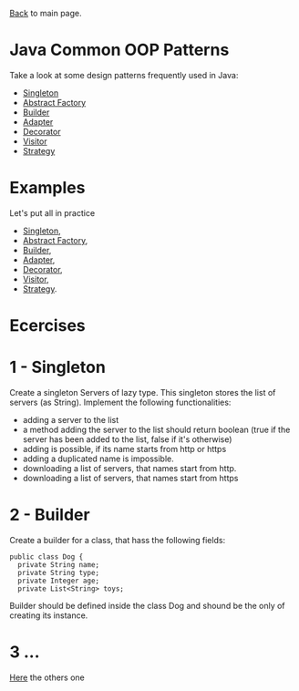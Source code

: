 [Back](../README.md) to main page.

# Java Common OOP Patterns

Take a look at some design patterns frequently used in Java:

- [Singleton](https://www.udemy.com/course/java-design-patterns-tutorial/learn/lecture/244390)
- [Abstract Factory](https://www.udemy.com/course/java-design-patterns-tutorial/learn/lecture/318052)
- [Builder](https://www.udemy.com/course/learn-creational-design-patterns-in-java/learn/lecture/10268372)
- [Adapter](https://www.udemy.com/course/java-design-patterns-tutorial/learn/lecture/359623)
- [Decorator](https://www.baeldung.com/java-visitor-pattern)
- [Visitor](https://www.baeldung.com/java-visitor-pattern)
- [Strategy](https://www.baeldung.com/java-strategy-pattern)

# Examples

Let's put all in practice

- [Singleton](src/test/java/test/SingletonTest.java),
- [Abstract Factory](src/test/java/test/AbstractFactoryTest.java),
- [Builder](src/test/java/test/BuilderTest.java),
- [Adapter](src/test/java/test/AdapterTest.java),
- [Decorator](src/test/java/test/DecoratorTest.java),
- [Visitor](src/test/java/test/VisitorTest.java),
- [Strategy](src/test/java/test/StrategyTest.java).

# Ecercises

# 1 - Singleton
Create a singleton Servers of lazy type. This singleton stores the list of servers (as String). Implement the following functionalities:
- adding a server to the list
- a method adding the server to the list should return boolean (true if the server has been added to the list, false if it's otherwise)
- adding is possible, if its name starts from http or https
- adding a duplicated name is impossible.
- downloading a list of servers, that names start from http.
- downloading a list of servers, that names start from https

# 2 - Builder
Create a builder for a class, that hass the following fields:
```
public class Dog {
  private String name;
  private String type;
  private Integer age;
  private List<String> toys;
```  
Builder should be defined inside the class Dog and shound be the only of creating its instance.

# 3 ...
[Here](https://homeworks.java.en.sdacademy.pro/design_pattern_and_good_practices/exercises/#exercise-6-adapter) the others one
